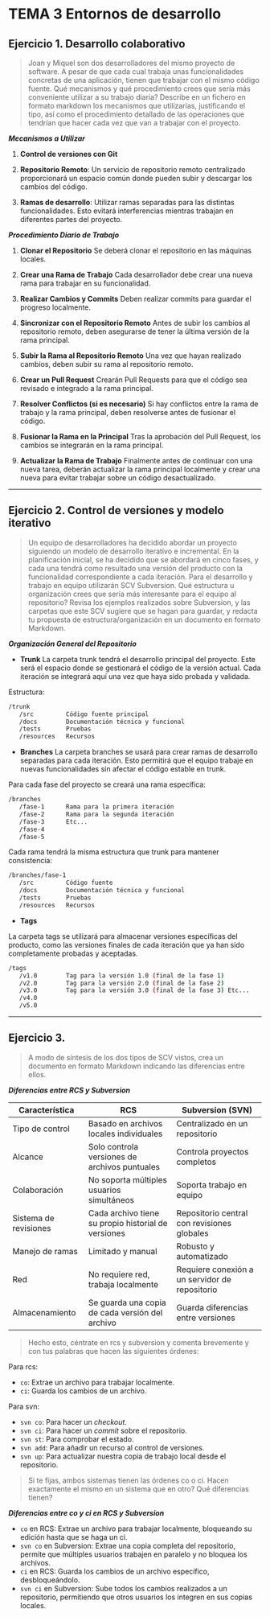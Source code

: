 # **TEMA 3 Entornos de desarrollo**

## **Ejercicio 1. Desarrollo colaborativo**

>Joan y Miquel son dos desarrolladores del mismo proyecto de software. A pesar de que cada cual trabaja unas funcionalidades concretas de una aplicación, tienen que trabajar con el mismo código fuente. Qué mecanismos y qué procedimiento crees que sería más conveniente utilizar a su trabajo diaria?
Describe en un fichero en formato markdown los mecanismos que utilizarías, justificando el tipo, así como el procedimiento detallado de las operaciones que tendrían que hacer cada vez que van a trabajar con el proyecto.

***Mecanismos a Utilizar***

1. **Control de versiones con Git**

2. **Repositorio Remoto**:
   Un servicio de repositorio remoto centralizado proporcionará un espacio común donde pueden subir y descargar los cambios del código.

3. **Ramas de desarrollo**:
   Utilizar ramas separadas para las distintas funcionalidades. Esto evitará interferencias mientras trabajan en diferentes partes del proyecto.

***Procedimiento Diario de Trabajo***

1. **Clonar el Repositorio**
   Se deberá clonar el repositorio en las máquinas locales.

2. **Crear una Rama de Trabajo**
   Cada desarrollador debe crear una nueva rama para trabajar en su funcionalidad.

3. **Realizar Cambios y Commits**
   Deben realizar commits para guardar el progreso localmente.

4. **Sincronizar con el Repositorio Remoto**
   Antes de subir los cambios al repositorio remoto, deben asegurarse de tener la última versión de la rama principal.

5. **Subir la Rama al Repositorio Remoto**
   Una vez que hayan realizado cambios, deben subir su rama al repositorio remoto.

6. **Crear un Pull Request**
   Crearán Pull Requests para que el código sea revisado e integrado a la rama principal.

7. **Resolver Conflictos (si es necesario)**
   Si hay conflictos entre la rama de trabajo y la rama principal, deben resolverse antes de fusionar el código.

8. **Fusionar la Rama en la Principal**
   Tras la aprobación del Pull Request, los cambios se integrarán en la rama principal.

9. **Actualizar la Rama de Trabajo**
   Finalmente antes de continuar con una nueva tarea, deberán actualizar la rama principal localmente y crear una nueva para evitar trabajar sobre un código desactualizado.

---

## **Ejercicio 2. Control de versiones y modelo iterativo**

>Un equipo de desarrolladores ha decidido abordar un proyecto siguiendo un modelo de desarrollo iterativo e incremental. En la planificación inicial, se ha decidido que se abordará en cinco fases, y cada una tendrá como resultado una versión del producto con la funcionalidad correspondiente a cada iteración.
Para el desarrollo y trabajo en equipo utilizarán SCV Subversion.
Qué estructura u organización crees que sería más interesante para el equipo al repositorio?
Revisa los ejemplos realizados sobre Subversion, y las carpetas que este SCV sugiere que se hagan para guardar, y redacta tu propuesta de estructura/organización en un documento en formato Markdown.

***Organización General del Repositorio***

- **Trunk**
La carpeta trunk tendrá el desarrollo principal del proyecto. Este será el espacio donde se gestionará el código de la versión actual. Cada iteración se integrará aquí una vez que haya sido probada y validada.

Estructura:

```bash
/trunk
   /src         Código fuente principal
   /docs        Documentación técnica y funcional
   /tests       Pruebas
   /resources   Recursos
```

- **Branches**
La carpeta branches se usará para crear ramas de desarrollo separadas para cada iteración. Esto permitirá que el equipo trabaje en nuevas funcionalidades sin afectar el código estable en trunk.

Para cada fase del proyecto se creará una rama específica:

```bash
/branches
   /fase-1      Rama para la primera iteración
   /fase-2      Rama para la segunda iteración
   /fase-3      Etc...
   /fase-4
   /fase-5
```

Cada rama tendrá la misma estructura que trunk para mantener consistencia:

```bash
/branches/fase-1
   /src         Código fuente
   /docs        Documentación técnica y funcional
   /tests       Pruebas
   /resources   Recursos
```

- **Tags**

La carpeta tags se utilizará para almacenar versiones específicas del producto, como las versiones finales de cada iteración que ya han sido completamente probadas y aceptadas.

```bash
/tags
   /v1.0        Tag para la versión 1.0 (final de la fase 1)
   /v2.0        Tag para la versión 2.0 (final de la fase 2)
   /v3.0        Tag para la versión 3.0 (final de la fase 3) Etc...
   /v4.0
   /v5.0
```

---

## **Ejercicio 3.**

>A modo de síntesis de los dos tipos de SCV vistos, crea un documento en formato Markdown indicando las diferencias entre ellos.

***Diferencias entre RCS y Subversion***

| Característica        | RCS                                                 | Subversion (SVN)                               |
| --------------------- | --------------------------------------------------- | ---------------------------------------------- |
| Tipo de control       | Basado en archivos locales individuales             | Centralizado en un repositorio                 |
| Alcance               | Solo controla versiones de archivos puntuales       | Controla proyectos completos                   |
| Colaboración          | No soporta múltiples usuarios simultáneos           | Soporta trabajo en equipo                      |
| Sistema de revisiones | Cada archivo tiene su propio historial de versiones | Repositorio central con revisiones globales    |
| Manejo de ramas       | Limitado y manual                                   | Robusto y automatizado                         |
| Red                   | No requiere red, trabaja localmente                 | Requiere conexión a un servidor de repositorio |
| Almacenamiento        | Se guarda una copia de cada versión del archivo     | Guarda diferencias entre versiones             |

>Hecho esto, céntrate en rcs y subversion y comenta brevemente y con tus palabras que hacen las siguientes órdenes:

Para rcs:

- `co`: Extrae un archivo para trabajar localmente.
- `ci`: Guarda los cambios de un archivo.

Para svn:

- `svn co`: Para hacer un *checkout*.
- `svn ci`: Para hacer un *commit* sobre el repositorio.
- `svn st`: Para comprobar el estado.
- `svn add`: Para añadir un recurso al control de versiones.
- `svn up`: Para actualizar nuestra copia de trabajo local desde el repositorio.

>Si te fijas, ambos sistemas tienen las órdenes co o ci. Hacen exactamente el mismo en un sistema que en otro? Qué diferencias tienen?

***Diferencias entre co y ci en RCS y Subversion***

- `co` en RCS: Extrae un archivo para trabajar localmente, bloqueando su edición hasta que se haga un ci.
- `svn co` en Subversion: Extrae una copia completa del repositorio, permite que múltiples usuarios trabajen en paralelo y no bloquea los archivos.
- `ci` en RCS: Guarda los cambios de un archivo específico, desbloqueándolo.
- `svn ci` en Subversion: Sube todos los cambios realizados a un repositorio, permitiendo que otros usuarios los integren en sus copias locales.

